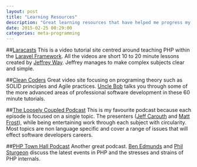 ```yaml
---
layout: post
title: "Learning Resources"
description: "Great learning resources that have helped me progress my programming skills over the last few years."
date: 2015-02-25 00:29:00
categories: meta-programming
---
```

##[Laracasts](https://laracasts.com/)
This is a video tutorial site centred around teaching PHP within the [Laravel Framework](http://laravel.com/). All the videos are short 10 to 20 minute lessons created by [Jeffrey Way](https://twitter.com/jeffrey_way). Jeffrey manages to make complex subjects clear and simple.  

##[Clean Coders](https://cleancoders.com/)
Great video site focusing on programing theory such as SOLID principles and Agile practices. [Uncle Bob](https://twitter.com/unclebobmartin) talks you through some of the more advanced areas of professional software development in these 60 minute tutorials.  

##[The Loosely Coupled Podcast](http://looselycoupled.info/)
This is my favourite podcast because each episode is focused on a single topic. The presenters ([Jeff Carouth](https://twitter.com/jcarouth) and [Matt Frost](https://twitter.com/shrtwhitebldguy)), while being entertaining work through each subject with circularity. Most topics are non language specific and cover a range of issues that will effect software developers careers.  

##[PHP Town Hall Podcast](http://phptownhall.com/)
Another great podcast. [Ben Edmunds](https://twitter.com/benedmunds) and [Phil Sturgeon](https://twitter.com/philsturgeon) discuss the latest events in PHP and the stresses and strains of PHP internals.

